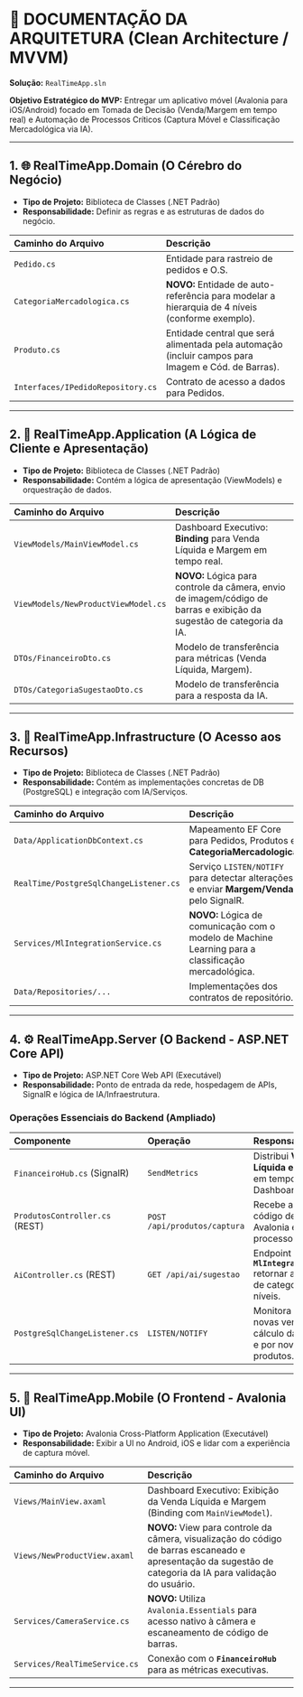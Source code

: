 # 📝 DOCUMENTAÇÃO DA ARQUITETURA (Clean Architecture / MVVM)

**Solução:** `RealTimeApp.sln`

**Objetivo Estratégico do MVP:** Entregar um aplicativo móvel (Avalonia para iOS/Android) focado em Tomada de Decisão (Venda/Margem em tempo real) e Automação de Processos Críticos (Captura Móvel e Classificação Mercadológica via IA).

---

## 1. 🌐 RealTimeApp.Domain (O Cérebro do Negócio)

* **Tipo de Projeto:** Biblioteca de Classes (.NET Padrão)
* **Responsabilidade:** Definir as regras e as estruturas de dados do negócio.

| Caminho do Arquivo | Descrição |
| :--- | :--- |
| `Pedido.cs` | Entidade para rastreio de pedidos e O.S. |
| `CategoriaMercadologica.cs` | **NOVO:** Entidade de auto-referência para modelar a hierarquia de 4 níveis (conforme exemplo). |
| `Produto.cs` | Entidade central que será alimentada pela automação (incluir campos para Imagem e Cód. de Barras). |
| `Interfaces/IPedidoRepository.cs` | Contrato de acesso a dados para Pedidos. |

---

## 2. 📱 RealTimeApp.Application (A Lógica de Cliente e Apresentação)

* **Tipo de Projeto:** Biblioteca de Classes (.NET Padrão)
* **Responsabilidade:** Contém a lógica de apresentação (ViewModels) e orquestração de dados.

| Caminho do Arquivo | Descrição |
| :--- | :--- |
| `ViewModels/MainViewModel.cs` | Dashboard Executivo: **Binding** para Venda Líquida e Margem em tempo real. |
| `ViewModels/NewProductViewModel.cs` | **NOVO:** Lógica para controle da câmera, envio de imagem/código de barras e exibição da sugestão de categoria da IA. |
| `DTOs/FinanceiroDto.cs` | Modelo de transferência para métricas (Venda Líquida, Margem). |
| `DTOs/CategoriaSugestaoDto.cs` | Modelo de transferência para a resposta da IA. |

---

## 3. 💾 RealTimeApp.Infrastructure (O Acesso aos Recursos)

* **Tipo de Projeto:** Biblioteca de Classes (.NET Padrão)
* **Responsabilidade:** Contém as implementações concretas de DB (PostgreSQL) e integração com IA/Serviços.

| Caminho do Arquivo | Descrição |
| :--- | :--- |
| `Data/ApplicationDbContext.cs` | Mapeamento EF Core para Pedidos, Produtos e **CategoriaMercadologica**. |
| `RealTime/PostgreSqlChangeListener.cs` | Serviço `LISTEN/NOTIFY` para detectar alterações e enviar **Margem/Venda** pelo SignalR. |
| `Services/MlIntegrationService.cs` | **NOVO:** Lógica de comunicação com o modelo de Machine Learning para a classificação mercadológica. |
| `Data/Repositories/...` | Implementações dos contratos de repositório. |

---

## 4. ⚙️ RealTimeApp.Server (O Backend - ASP.NET Core API)

* **Tipo de Projeto:** ASP.NET Core Web API (Executável)
* **Responsabilidade:** Ponto de entrada da rede, hospedagem de APIs, SignalR e lógica de IA/Infraestrutura.

### Operações Essenciais do Backend (Ampliado)

| Componente | Operação | Responsabilidade |
| :--- | :--- | :--- |
| `FinanceiroHub.cs` (SignalR) | `SendMetrics` | Distribui **Venda Líquida e Margem** em tempo real para o Dashboard do CEO. |
| `ProdutosController.cs` (REST) | `POST /api/produtos/captura` | Recebe a imagem e o código de barras do Avalonia e inicia o processo de IA. |
| `AiController.cs` (REST) | `GET /api/ai/sugestao` | Endpoint para o **`MlIntegrationService`** retornar a sugestão de categoria de 4 níveis. |
| `PostgreSqlChangeListener.cs` | `LISTEN/NOTIFY` | Monitora o DB por novas vendas (para o cálculo da Margem) e por novos produtos. |

---

## 5. 🎨 RealTimeApp.Mobile (O Frontend - Avalonia UI)

* **Tipo de Projeto:** Avalonia Cross-Platform Application (Executável)
* **Responsabilidade:** Exibir a UI no Android, iOS e lidar com a experiência de captura móvel.

| Caminho do Arquivo | Descrição |
| :--- | :--- |
| `Views/MainView.axaml` | Dashboard Executivo: Exibição da Venda Líquida e Margem (Binding com `MainViewModel`). |
| `Views/NewProductView.axaml` | **NOVO:** View para controle da câmera, visualização do código de barras escaneado e apresentação da sugestão de categoria da IA para validação do usuário. |
| `Services/CameraService.cs` | **NOVO:** Utiliza `Avalonia.Essentials` para acesso nativo à câmera e escaneamento de código de barras. |
| `Services/RealTimeService.cs` | Conexão com o **`FinanceiroHub`** para as métricas executivas. |

---
